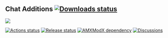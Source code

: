## Chat Additions [![Downloads status](https://img.shields.io/github/downloads/ChatAdditions/ChatAdditions_AMXX/total?label=Download%40latest)](https://github.com/ChatAdditions/ChatAdditions_AMXX/releases/latest)

<img src="https://user-images.githubusercontent.com/18553678/110173492-b9b22080-7e0f-11eb-812b-360d221b0e6b.png">

[![Actions status](https://img.shields.io/github/workflow/status/wopox1337/ChatsAdditions_AMXX/Build/master)](https://github.com/wopox1337/ChatsAdditions_AMXX/actions)
[![Release status](https://img.shields.io/github/v/release/wopox1337/ChatsAdditions_AMXX?include_prereleases)](https://github.com/wopox1337/ChatsAdditions_AMXX/releases)
[![AMXModX dependency](https://img.shields.io/badge/AMXModX-%3E%3D1.9.0-blue)](https://www.amxmodx.org/downloads-new.php)
[![Discussions](https://img.shields.io/badge/discussions-on%20github-informational)](https://github.com/wopox1337/ChatsAdditions_AMXX/discussions)


</br>
